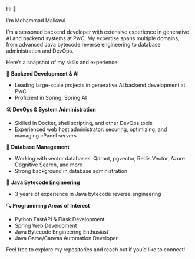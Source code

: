 Hi 👋

I'm Mohammad Malkawi

I’m a seasoned backend developer with extensive experience in generative AI and backend systems at PwC. My expertise spans multiple domains, from advanced Java bytecode reverse engineering to database administration and DevOps.

Here’s a snapshot of my skills and experience:

🔧 **Backend Development & AI**  
- Leading large-scale projects in generative AI backend development at PwC  
- Proficient in Spring, Spring AI

🛠 **DevOps & System Administration**  
- Skilled in Docker, shell scripting, and other DevOps tools  
- Experienced web host administrator: securing, optimizing, and managing cPanel servers

💾 **Database Management**  
- Working with vector databases: Qdrant, pgvector, Redis Vector, Azure Cognitive Search, and more  
- Strong background in database administration

🧩 **Java Bytecode Engineering**  
- 3 years of experience in Java bytecode reverse engineering

🔍 **Programming Areas of Interest**  
- Python FastAPI & Flask Development  
- Spring Web Development  
- Java Bytecode Engineering Enthusiast  
- Java Game/Canvas Automation Developer

Feel free to explore my repositories and reach out if you’d like to connect!
